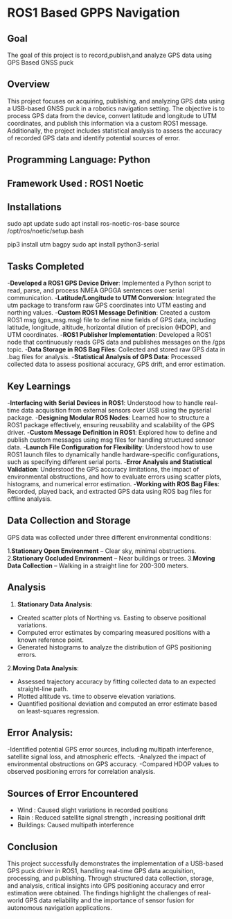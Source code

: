 # ROS1 Based GPPS Navigation

## Goal

The goal of this project is to record,publish,and analyze GPS data using GPS Based GNSS puck 

## Overview

This project focuses on acquiring, publishing, and analyzing GPS data using a USB-based GNSS puck in a robotics navigation setting. The objective is to process GPS data from the device, convert latitude and longitude to UTM coordinates, and publish this information via a custom ROS1 message. Additionally, the project includes statistical analysis to assess the accuracy of recorded GPS data and identify potential sources of error.

## Programming Language: Python

## Framework Used : ROS1 Noetic

## Installations

sudo apt update
sudo apt install ros-noetic-ros-base
source /opt/ros/noetic/setup.bash

pip3 install utm bagpy
sudo apt install python3-serial

## Tasks Completed

-**Developed a ROS1 GPS Device Driver**: Implemented a Python script to read, parse, and process NMEA GPGGA sentences over serial communication.
-**Latitude/Longitude to UTM Conversion**: Integrated the utm package to transform raw GPS coordinates into UTM easting and northing values.
-**Custom ROS1 Message Definition**: Created a custom ROS1 msg (gps_msg.msg) file to define nine fields of GPS data, including latitude, longitude, altitude, horizontal dilution of precision (HDOP), and UTM coordinates.
-**ROS1 Publisher Implementation**: Developed a ROS1 node that continuously reads GPS data and publishes messages on the /gps topic.
-**Data Storage in ROS Bag Files**: Collected and stored raw GPS data in .bag files for analysis.
-**Statistical Analysis of GPS Data**: Processed collected data to assess positional accuracy, GPS drift, and error estimation.

## Key Learnings

-**Interfacing with Serial Devices in ROS1**: Understood how to handle real-time data acquisition from external sensors over USB using the pyserial package.
-**Designing Modular ROS Nodes**: Learned how to structure a ROS1 package effectively, ensuring reusability and scalability of the GPS driver.
-**Custom Message Definition in ROS1**: Explored how to define and publish custom messages using msg files for handling structured sensor data.
-**Launch File Configuration for Flexibility**: Understood how to use ROS1 launch files to dynamically handle hardware-specific configurations, such as specifying different serial ports.
-**Error Analysis and Statistical Validation**: Understood the GPS accuracy limitations, the impact of environmental obstructions, and how to evaluate errors using scatter plots, histograms, and numerical error estimation.
-**Working with ROS Bag Files**: Recorded, played back, and extracted GPS data using ROS bag files for offline analysis.


## Data Collection and Storage

GPS data was collected under three different environmental conditions:

1.**Stationary Open Environment** – Clear sky, minimal obstructions.
2.**Stationary Occluded Environment** – Near buildings or trees.
3.**Moving Data Collection** – Walking in a straight line for 200-300 meters.

## Analysis

1. **Stationary Data Analysis**:
   
- Created scatter plots of Northing vs. Easting to observe positional variations.
- Computed error estimates by comparing measured positions with a known reference point.
- Generated histograms to analyze the distribution of GPS positioning errors.
  
2.**Moving Data Analysis**:

- Assessed trajectory accuracy by fitting collected data to an expected straight-line path.
- Plotted altitude vs. time to observe elevation variations.
- Quantified positional deviation and computed an error estimate based on least-squares regression.

## Error Analysis:

-Identified potential GPS error sources, including multipath interference, satellite signal loss, and atmospheric effects.
-Analyzed the impact of environmental obstructions on GPS accuracy.
-Compared HDOP values to observed positioning errors for correlation analysis.

## Sources of Error Encountered

- Wind : Caused slight variations in recorded positions
- Rain : Reduced satellite signal strength , increasing positional drift
- Buildings: Caused multipath interference

## Conclusion

This project successfully demonstrates the implementation of a USB-based GPS puck driver in ROS1, handling real-time GPS data acquisition, processing, and publishing. Through structured data collection, storage, and analysis, critical insights into GPS positioning accuracy and error estimation were obtained. The findings highlight the challenges of real-world GPS data reliability and the importance of sensor fusion for autonomous navigation applications.

